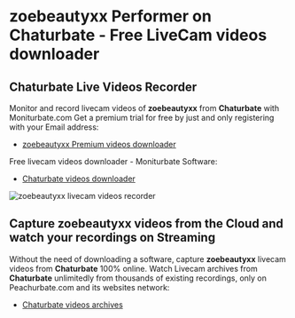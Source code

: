 # zoebeautyxx Performer on Chaturbate - Free LiveCam videos downloader

## Chaturbate Live Videos Recorder

Monitor and record livecam videos of **zoebeautyxx** from **Chaturbate** with Moniturbate.com
Get a premium trial for free by just and only registering with your Email address:
* [zoebeautyxx Premium videos downloader](https://moniturbate.com/request-demo-licence-key.html)

Free livecam videos downloader - Moniturbate Software:
* [Chaturbate videos downloader](https://moniturbate.com/moniturbate-download-software.html)

![zoebeautyxx livecam videos recorder](https://peachurnet.com/templates/moniturbate-software.png)


## Capture zoebeautyxx videos from the Cloud and watch your recordings on Streaming

Without the need of downloading a software, capture **zoebeautyxx** livecam videos from **Chaturbate** 100% online.
Watch Livecam archives from **Chaturbate** unlimitedly from thousands of existing recordings, only on Peachurbate.com and its websites network:
* [Chaturbate videos archives](https://peachurnet.com/)